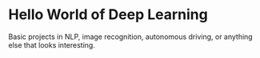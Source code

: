 # Hello World of Deep Learning
Basic projects in NLP, image recognition, autonomous driving, or anything else that looks interesting.
